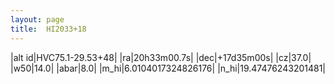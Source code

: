 ```yaml
---
layout: page
title:  HI2033+18
--- 
```

|alt id|HVC75.1-29.53+48|
|ra|20h33m00.7s|
|dec|+17d35m00s|
|cz|37.0|
|w50|14.0|
|abar|8.0|
|m_hi|6.0104017324826176|
|n_hi|19.47476243201481|
